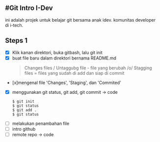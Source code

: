 #Git Intro I-Dev
----
ini adalah projek untuk belajar git bersama anak idev. komunitas developer di i-tech.

Steps 1
----

 * [x] Klik kanan direktori, buka gitbash, lalu git init
 * [x] buat file baru dalam direktori bernama README.md
	> Changes files / Untaggubg file - file yang berubah /o/
	> Stagging files = files yang sudah di add dan siap di commit
 * [x]mengenal file 'Changes', 'Staging', dan 'Commited'
 * [x] menggunakan git status, git add, git commit -> code
	```
	$ git init
	$ git status
	$ git add .
	$ git status
	```
 * [ ] melakukan penambahan file
 * [ ] intro github
 * [ ] remote repo -> code

